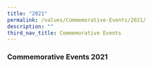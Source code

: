 ```yaml
---
title: "2021"
permalink: /values/Commemorative-Events/2021/
description: ""
third_nav_title: Commemorative Events
---
```

### Commemorative Events 2021

